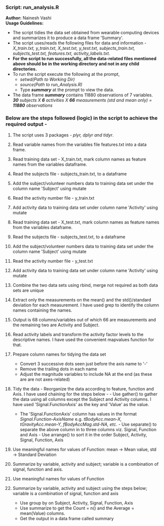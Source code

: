 ### Script: run_analysis.R 
**Author:** Nainesh Vashi  
**Usage Guidelines:**  
- The script tidies the data set obtained from wearable computing devices and summarizes it to produce a data frame 'Summary'.
- The script uses/reads the following files for data and information - *X_train.txt, y_train.txt, X_test.txt, y_test.txt, subjects_train.txt, subjects_test.txt, features.txt, activity_labels.txt*. 
- **For the script to run successfully, all the data-related files mentioned above should be in the working directory and not in any child directories.**  
- To run the script execute the following at the prompt,  
	- *setwd(Path to Working Dir)*
	- *source(Path to run_Analysis.R)*
	- Type **_summary_** at the prompt to view the data.
- The data frame **_summary_** contains 11880 observations of 7 variables.  *__30__ subjects X __6__ activities X __66__ measurements (std and mean only) = __11880__ observations*

	
### Below are the steps followed (logic) in the script to achieve the required output -

1. The script uses 3 packages - *plyr, dplyr and tidyr*.
1. Read variable names from the variables file features.txt into a data frame.
2. Read training data set - X_train.txt, mark column names as feature names from the variables dataframe.

3. Read the subjects file - subjects_train.txt, to a dataframe 
4. Add the subject/volunteer numbers data to training data set under the column name 'Subject' using mutate

5. Read the activity number file - y_train.txt
6. Add activity data to training data set under column name 'Activity' using mutate

7. Read training data set - X_test.txt, mark column names as feature names from the variables dataframe.

8. Read the subjects file - subjects_test.txt, to a dataframe 
9. Add the subject/volunteer numbers data to training data set under the column name 'Subject' using mutate

10. Read the activity number file - y_test.txt
11.  Add activity data to training data set under column name 'Activity' using mutate

12. Combine the two data sets using rbind, merge not required as both data sets are unique

13. Extract only the measurements on the mean() and the std()/standard deviation for each measurement.  I have used grep to identify the column names containing the names. 
14. Output is 68 columns/variables out of which 66 are measurements and the remaining two are Activity and Subject.

15. Read activity labels and transform the activity factor levels to the descriptive names.  I have used the convenient mapvalues function for that.

16. Prepare column names for tidying the data set
	- Convert 3 successive dots seen just before the axis name to '-'
	- Remove the trailing dots in each name
	- Adjust the magnitude variables to include NA at the end (as these are are not axes-related)

17.  Tidy the data - Reorganize the data according to feature, function and Axis.  I have used chaining for the steps below -
	- Use gather() to gather the data using all columns except the Subject and Activity columns.  I have used 'Signal.FunctionAxis' as the key and 'Value' as the value.
		- The 'Signal.FunctionAxis' column has values in the format *Signal.Function-AxisName* e.g. *tBodyAcc.mean-X, tGravityAcc.mean-Y, fBodyAccMag.std-NA, etc*.
	- Use separate() to separate the above column in to three columns viz. Signal, Function and Axis
	- Use arrange() to sort it in the order Subject, Activity, Signal, Function, Axis

18. Use meaningful names for values of Function: mean -> Mean value, std -> Standard Deviation
19. Summarize by variable, activity and subject; variable is a combination of signal, function and axis.

20. Use meaningful names for values of Function

21. Summarize by variable, activity and subject using the steps below; variable is a combination of signal, function and axis
	- Use group by on Subject, Activity, Signal, Function, Axis
	- Use summarize to get the Count = n() and the Average = mean(Value) columns. 
	- Get the output in a data frame called summary
	
